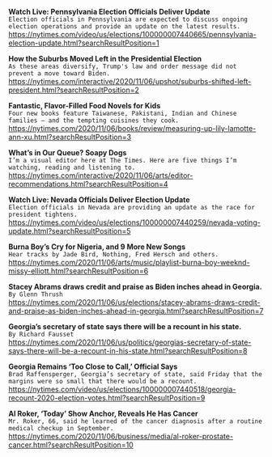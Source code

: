 **Watch Live: Pennsylvania Election Officials Deliver Update**\
`Election officials in Pennsylvania are expected to discuss ongoing election operations and provide an update on the latest results.`\
https://nytimes.com/video/us/elections/100000007440665/pennsylvania-election-update.html?searchResultPosition=1

**How the Suburbs Moved Left in the Presidential Election**\
`As these areas diversify, Trump's law and order message did not prevent a move toward Biden.`\
https://nytimes.com/interactive/2020/11/06/upshot/suburbs-shifted-left-president.html?searchResultPosition=2

**Fantastic, Flavor-Filled Food Novels for Kids**\
`Four new books feature Taiwanese, Pakistani, Indian and Chinese families — and the tempting cuisines they cook.`\
https://nytimes.com/2020/11/06/books/review/measuring-up-lily-lamotte-ann-xu.html?searchResultPosition=3

**What’s in Our Queue? Soapy Dogs**\
`I’m a visual editor here at The Times. Here are five things I’m watching, reading and listening to.`\
https://nytimes.com/interactive/2020/11/06/arts/editor-recommendations.html?searchResultPosition=4

**Watch Live: Nevada Officials Deliver Election Update**\
`Election officials in Nevada are providing an update as the race for president tightens.`\
https://nytimes.com/video/us/elections/100000007440259/nevada-voting-update.html?searchResultPosition=5

**Burna Boy’s Cry for Nigeria, and 9 More New Songs**\
`Hear tracks by Jade Bird, Nothing, Fred Hersch and others.`\
https://nytimes.com/2020/11/06/arts/music/playlist-burna-boy-weeknd-missy-elliott.html?searchResultPosition=6

**Stacey Abrams draws credit and praise as Biden inches ahead in Georgia.**\
`By Glenn Thrush`\
https://nytimes.com/2020/11/06/us/elections/stacey-abrams-draws-credit-and-praise-as-biden-inches-ahead-in-georgia.html?searchResultPosition=7

**Georgia’s secretary of state says there will be a recount in his state.**\
`By Richard Fausset`\
https://nytimes.com/2020/11/06/us/politics/georgias-secretary-of-state-says-there-will-be-a-recount-in-his-state.html?searchResultPosition=8

**Georgia Remains ‘Too Close to Call,’ Official Says**\
`Brad Raffensperger, Georgia’s secretary of state, said Friday that the margins were so small that there would be a recount.`\
https://nytimes.com/video/us/elections/100000007440518/georgia-recount-2020-election-votes.html?searchResultPosition=9

**Al Roker, ‘Today’ Show Anchor, Reveals He Has Cancer**\
`Mr. Roker, 66, said he learned of the cancer diagnosis after a routine medical checkup in September.`\
https://nytimes.com/2020/11/06/business/media/al-roker-prostate-cancer.html?searchResultPosition=10

